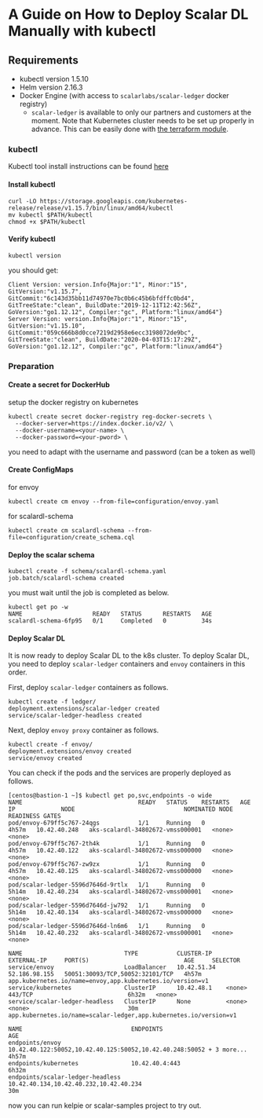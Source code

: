 # A Guide on How to Deploy Scalar DL Manually with kubectl

## Requirements

* kubectl version 1.5.10
* Helm version 2.16.3
* Docker Engine (with access to `scalarlabs/scalar-ledger` docker registry)
  * `scalar-ledger` is available to only our partners and customers at the moment.
Note that Kubernetes cluster needs to be set up properly in advance. This can be easily done with [the terraform module]().

### kubectl

Kubectl tool install instructions can be found [here](https://kubernetes.io/docs/tasks/tools/install-kubectl/)

#### Install kubectl

```console
curl -LO https://storage.googleapis.com/kubernetes-release/release/v1.15.7/bin/linux/amd64/kubectl
mv kubectl $PATH/kubectl
chmod +x $PATH/kubectl
```

#### Verify kubectl

```console
kubectl version
```

you should get:

```console
Client Version: version.Info{Major:"1", Minor:"15", GitVersion:"v1.15.7", GitCommit:"6c143d35bb11d74970e7bc0b6c45b6bfdffc0bd4", GitTreeState:"clean", BuildDate:"2019-12-11T12:42:56Z", GoVersion:"go1.12.12", Compiler:"gc", Platform:"linux/amd64"}
Server Version: version.Info{Major:"1", Minor:"15", GitVersion:"v1.15.10", GitCommit:"059c666b8d0cce7219d2958e6ecc3198072de9bc", GitTreeState:"clean", BuildDate:"2020-04-03T15:17:29Z", GoVersion:"go1.12.12", Compiler:"gc", Platform:"linux/amd64"}
```

### Preparation

#### Create a secret for DockerHub

setup the docker registry on kubernetes

```console
kubectl create secret docker-registry reg-docker-secrets \
  --docker-server=https://index.docker.io/v2/ \
  --docker-username=<your-name> \
  --docker-password=<your-pword> \
```

you need to adapt with the username and password (can be a token as well)

#### Create ConfigMaps

for envoy

```console
kubectl create cm envoy --from-file=configuration/envoy.yaml
```

for scalardl-schema

```console
kubectl create cm scalardl-schema --from-file=configuration/create_schema.cql
```

#### Deploy the scalar schema

```console
kubectl create -f schema/scalardl-schema.yaml
job.batch/scalardl-schema created
```

you must wait until the job is completed as below.

```console
kubectl get po -w
NAME                    READY   STATUS      RESTARTS   AGE
scalardl-schema-6fp95   0/1     Completed   0          34s
```

#### Deploy Scalar DL

It is now ready to deploy Scalar DL to the k8s cluster. To deploy Scalar DL, you need to deploy `scalar-ledger` containers and `envoy` containers in this order.

First, deploy `scalar-ledger` containers as follows.

```console
kubectl create -f ledger/
deployment.extensions/scalar-ledger created
service/scalar-ledger-headless created
```

Next, deploy `envoy proxy` container as follows.

```console
kubectl create -f envoy/
deployment.extensions/envoy created
service/envoy created
```

You can check if the pods and the services are properly deployed as follows.

```console
[centos@bastion-1 ~]$ kubectl get po,svc,endpoints -o wide
NAME                                 READY   STATUS    RESTARTS   AGE     IP             NODE                               NOMINATED NODE   READINESS GATES
pod/envoy-679ff5c767-24qgs           1/1     Running   0          4h57m   10.42.40.248   aks-scalardl-34802672-vmss000001   <none>           <none>
pod/envoy-679ff5c767-2th4k           1/1     Running   0          4h57m   10.42.40.122   aks-scalardl-34802672-vmss000000   <none>           <none>
pod/envoy-679ff5c767-zw9zx           1/1     Running   0          4h57m   10.42.40.125   aks-scalardl-34802672-vmss000000   <none>           <none>
pod/scalar-ledger-5596d7646d-9rtlx   1/1     Running   0          5h14m   10.42.40.234   aks-scalardl-34802672-vmss000001   <none>           <none>
pod/scalar-ledger-5596d7646d-jw792   1/1     Running   0          5h14m   10.42.40.134   aks-scalardl-34802672-vmss000000   <none>           <none>
pod/scalar-ledger-5596d7646d-ln6m6   1/1     Running   0          5h14m   10.42.40.232   aks-scalardl-34802672-vmss000001   <none>           <none>

NAME                             TYPE           CLUSTER-IP    EXTERNAL-IP     PORT(S)                           AGE     SELECTOR
service/envoy                    LoadBalancer   10.42.51.34   52.186.98.155   50051:30093/TCP,50052:32101/TCP   4h57m   app.kubernetes.io/name=envoy,app.kubernetes.io/version=v1
service/kubernetes               ClusterIP      10.42.48.1    <none>          443/TCP                           6h32m   <none>
service/scalar-ledger-headless   ClusterIP      None          <none>          <none>                            30m     app.kubernetes.io/name=scalar-ledger,app.kubernetes.io/version=v1

NAME                               ENDPOINTS                                                              AGE
endpoints/envoy                    10.42.40.122:50052,10.42.40.125:50052,10.42.40.248:50052 + 3 more...   4h57m
endpoints/kubernetes               10.42.40.4:443                                                         6h32m
endpoints/scalar-ledger-headless   10.42.40.134,10.42.40.232,10.42.40.234                                 30m
```

now you can run kelpie or scalar-samples project to try out.

